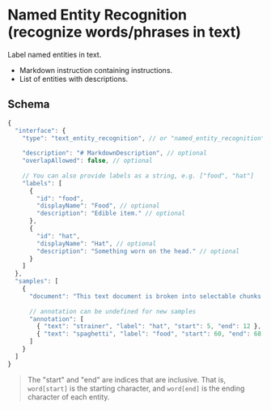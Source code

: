 # Named Entity Recognition (recognize words/phrases in text)

Label named entities in text.

- Markdown instruction containing instructions.
- List of entities with descriptions.


## Schema

```javascript
{
  "interface": {
    "type": "text_entity_recognition", // or "named_entity_recognition"
    
    "description": "# MarkdownDescription", // optional
    "overlapAllowed": false, // optional
    
    // You can also provide labels as a string, e.g. ["food", "hat"]
    "labels": [
      {
        "id": "food",
        "displayName": "Food", // optional
        "description": "Edible item." // optional
      },
      {
        "id": "hat",
        "displayName": "Hat", // optional
        "description": "Something worn on the head." // optional
      }
    ]
  },
  "samples": [
    {
      "document": "This text document is broken into selectable chunks.",
      
      // annotation can be undefined for new samples
      "annotation": [
        { "text": "strainer", "label": "hat", "start": 5, "end": 12 },
        { "text": "spaghetti", "label": "food", "start": 60, "end": 68 }
      ]
    }
  ]
}
```

> The "start" and "end" are indices that are inclusive. That is, `word[start]` is the starting
> character, and `word[end]` is the ending character of each entity.
